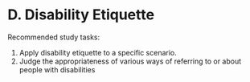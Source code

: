 # D. Disability Etiquette
Recommended study tasks:
1. Apply disability etiquette to a specific scenario.
2. Judge the appropriateness of various ways of referring to or about people with disabilities

